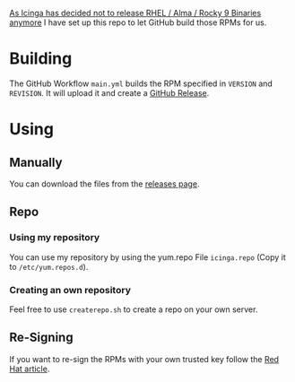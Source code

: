 [As Icinga has decided not to release RHEL / Alma / Rocky 9 Binaries anymore](https://github.com/Icinga/icinga2/issues/9390) I have set up this repo to let GitHub build those RPMs for us.

# Building
The GitHub Workflow `main.yml` builds the RPM specified in `VERSION` and `REVISION`. It will upload it and create a [GitHub Release](https://github.com/daugustin/icinga2-rpms/releases).
# Using
## Manually
You can download the files from the [releases page](https://github.com/daugustin/icinga2-rpms/releases).
## Repo
### Using my repository
You can use my repository by using the yum.repo File `icinga.repo` (Copy it to `/etc/yum.repos.d`).
### Creating an own repository
Feel free to use `createrepo.sh` to create a repo on your own server.
## Re-Signing
If you want to re-sign the RPMs with your own trusted key follow the [Red Hat article](https://access.redhat.com/articles/3359321).